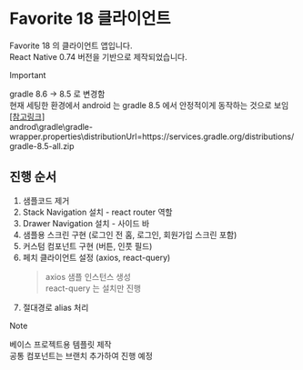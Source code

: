 # Favorite 18 클라이언트

Favorite 18 의 클라이언트 앱입니다.  
React Native 0.74 버전을 기반으로 제작되었습니다.

> [!IMPORTANT]
> gradle 8.6 -> 8.5 로 변경함  
> 현재 세팅한 환경에서 android 는 gradle 8.5 에서 안정적이게 동작하는 것으로 보임 [[참고링크]](https://stackoverflow.com/questions/78384724/react-native-error-java-io-uncheckedioexception-could-not-move-temporary-work)  
> androd\gradle\gradle-wrapper.properties\distributionUrl=https\://services.gradle.org/distributions/gradle-8.5-all.zip

## 진행 순서

1. 샘플코드 제거
2. Stack Navigation 설치 - react router 역할
3. Drawer Navigation 설치 - 사이드 바
4. 샘플용 스크린 구현 (로그인 전 홈, 로그인, 회원가입 스크린 포함)
5. 커스텀 컴포넌트 구현 (버튼, 인풋 필드)
6. 페치 클라이언트 설정 (axios, react-query)
   > axios 샘플 인스턴스 생성  
   > react-query 는 설치만 진행
7. 절대경로 alias 처리

> [!NOTE]
> 베이스 프로젝트용 템플릿 제작  
> 공통 컴포넌트는 브랜치 추가하여 진행 예정
